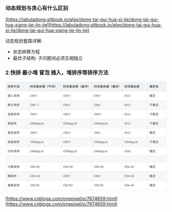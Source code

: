 ### 动态规划与贪心有什么区别

[https://labuladong.gitbook.io/algo/dong-tai-gui-hua-xi-lie/dong-tai-gui-hua-xiang-jie-jin-jie](https://labuladong.gitbook.io/algo/dong-tai-gui-hua-xi-lie/dong-tai-gui-hua-xiang-jie-jin-jie)

动态规划套路详解:
- 状态转移方程
- 最优子结构: 子问题间必须互相独立


### 2.快排 最小堆 冒泡 插入，堆排序等排序方法

![sort](sort.png)

[https://www.cnblogs.com/onepixel/p/7674659.html](https://www.cnblogs.com/onepixel/p/7674659.html)